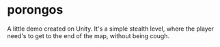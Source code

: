 # porongos
A little demo created on Unity. It's a simple stealth level, where the player need's to get to the end of the map, without being cough. 
